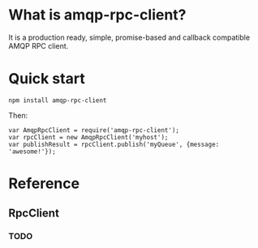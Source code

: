 # What is amqp-rpc-client?
It is a production ready, simple, promise-based and callback compatible AMQP RPC client.

# Quick start

```
npm install amqp-rpc-client
```
Then:
```
var AmqpRpcClient = require('amqp-rpc-client');
var rpcClient = new AmqpRpcClient('myhost');
var publishResult = rpcClient.publish('myQueue', {message: 'awesome!'});
```

# Reference

## RpcClient

### TODO
